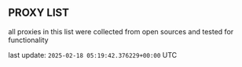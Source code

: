 ## PROXY LIST

all proxies in this list were collected from open sources and tested for functionality

last update: `2025-02-18 05:19:42.376229+00:00` UTC